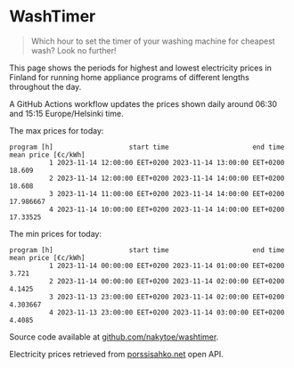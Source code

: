 
# WashTimer

> Which hour to set the timer of your washing machine for cheapest wash? Look no further!

This page shows the periods for highest and lowest electricity prices in Finland 
for running home appliance programs of different lengths throughout the day. 

A GitHub Actions workflow updates the prices shown daily around 06:30 and 15:15 Europe/Helsinki time.

The max prices for today:

	program [h]                   start time                     end time mean price [€c/kWh]
	          1 2023-11-14 12:00:00 EET+0200 2023-11-14 13:00:00 EET+0200              18.609
	          2 2023-11-14 12:00:00 EET+0200 2023-11-14 14:00:00 EET+0200              18.608
	          3 2023-11-14 11:00:00 EET+0200 2023-11-14 14:00:00 EET+0200           17.986667
	          4 2023-11-14 10:00:00 EET+0200 2023-11-14 14:00:00 EET+0200            17.33525

The min prices for today:

	program [h]                   start time                     end time mean price [€c/kWh]
	          1 2023-11-14 00:00:00 EET+0200 2023-11-14 01:00:00 EET+0200               3.721
	          2 2023-11-14 00:00:00 EET+0200 2023-11-14 02:00:00 EET+0200              4.1425
	          3 2023-11-13 23:00:00 EET+0200 2023-11-14 02:00:00 EET+0200            4.303667
	          4 2023-11-13 23:00:00 EET+0200 2023-11-14 03:00:00 EET+0200              4.4085


Source code available at [github.com/nakytoe/washtimer](https://github.com/nakytoe/washtimer).

Electricity prices retrieved from [porssisahko.net](https://porssisahko.net/api) open API.

